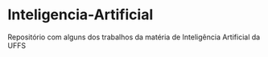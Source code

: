 # Inteligencia-Artificial

Repositório com alguns dos trabalhos da matéria de Inteligência Artificial da UFFS
